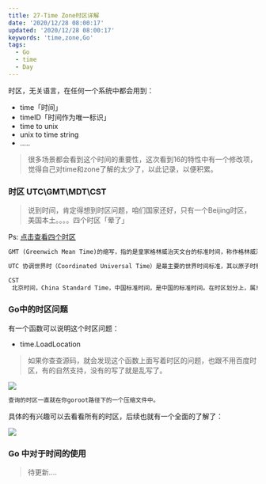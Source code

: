 ```yaml
---
title: 27-Time Zone时区详解
date: '2020/12/28 08:00:17'
updated: '2020/12/28 08:00:17'
keywords: 'time,zone,Go'
tags:
  - Go
  - time
  - Day
---
```



时区，无关语言，在任何一个系统中都会用到：
* time「时间」
* timeID「时间作为唯一标识」
* time to unix
* unix to time string
* .....

>很多场景都会看到这个时间的重要性，这次看到16的特性中有一个修改项，觉得自己对time和zone了解的太少了，以此记录，以便积累。

<!--more-->

### 时区 UTC\GMT\MDT\CST

>说到时间，肯定得想到时区问题，咱们国家还好，只有一个Beijing时区，美国本土。。。。四个时区「晕了」

Ps: [点击查看四个时区](https://zh.wikipedia.org/wiki/%E7%BE%8E%E5%9C%8B%E6%99%82%E5%8D%80)




```markdown
GMT (Greenwich Mean Time)的缩写，指的是皇家格林威治天文台的标准时间，称作格林威治时间，因为本初子午线通过此地区，因此也称为世界标准时间。然而地球的自转不是完全规律的，而且正逐渐减慢，因此自1924年开始，格林威治时间(GMT)已经不再被视为标准时间，取而代之的是"世界协调时间" (UTC: Coordinated Universal Time)

UTC 协调世界时（Coordinated Universal Time）是最主要的世界时间标准，其以原子时秒长为基础，在时刻上尽量接近于格林尼治标准时间。UTC 是一个标准，而不是一个时区

CST
 北京时间，China Standard Time，中国标准时间，是中国的标准时间。在时区划分上，属东八区，比协调世界时早8小时，记为UTC+8
```


### Go中的时区问题

有一个函数可以说明这个时区问题：

* time.LoadLocation

>如果你查查源码，就会发现这个函数上面写着时区的问题，也跟不用百度时区，有的自然支持，没有的写了就是乱写了。

![](https://crab-1251738482.cos.ap-guangzhou.myqcloud.com/clipboard_20201228_112003.png)

```go
查询的时区一直就在你goroot路径下的一个压缩文件中。
```

具体的有兴趣可以去看看所有的时区，后续也就有一个全面的了解了：

![](https://crab-1251738482.cos.ap-guangzhou.myqcloud.com/clipboard_20201228_112408.png)



### Go 中对于时间的使用

>待更新....